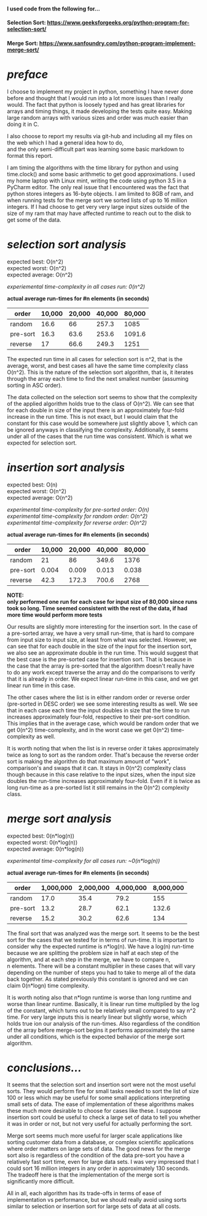 #### I used code from the following for...
#### Selection Sort:     https://www.geeksforgeeks.org/python-program-for-selection-sort/ 
#### Merge Sort:         https://www.sanfoundry.com/python-program-implement-merge-sort/

# *preface*  

I choose to implement my project in python, something I have never done before and thought that I would run into a lot more issues than I really would.  The fact that python is loosely typed and has great libraries for arrays and timing things, it made developing the tests quite easy.  Making large random arrays with various sizes and order was much easier than doing
it in C.  

I also choose to report my results via git-hub and including all my files on the web which I had a general idea how to do,  
and the only semi-difficult part was learning some basic markdown to format this report.  

I am timing the algorithms with the time library for python and using time.clock() and some basic arithmetic to get good approximations.  I used my home laptop with Linux mint, writing the code using python 3.5 in a PyCharm editor.  The only real issue that I encountered was the fact that python stores integers as 16-byte objects.  I am limited to 8GB of ram, and when running tests for the merge sort we sorted lists of up to 16 million integers.  If I had choose to get very very large input sizes outside of the size of my ram that may have affected runtime to reach out to the disk to get some of the data. 



# *selection sort analysis*

expected best:      O(n^2)  
expected worst:     O(n^2)  
expected average:   O(n^2)

*experiemental time-complexity in all cases run: 0(n^2)*

**actual average run-times for #n elements (in seconds)** 

order    | 10,000 | 20,000 | 40,000 | 80,000  
---------|--------|--------|--------|--------  
random   |   16.6 | 66     |  257.3 | 1085  
pre-sort |   16.3 | 63.6   |  253.6 | 1091.6  
reverse  |  17    | 66.6   |  249.3 | 1251  

The expected run time in all cases for selection sort is n^2, that is the average, worst, and best cases all have the same
time complexity class O(n^2). This is the nature of the selection sort algorithm, that is, it iterates through the array
each time to find the next smallest number (assuming sorting in ASC order).

The data collected on the selection sort seems to show that the complexity of the applied algorithm holds true to the class of O(n^2). We can see that for each double in size of the input there is an approximately four-fold increase in the run time.
This is not exact, but I would claim that the constant for this case would be somewhere just slightly above 1, which can be ignored anyways in classifying the complexity. Additionally, it seems under all of the cases that the run time was consistent.  Which is what we expected for selection sort.  

# *insertion sort analysis*

expected best:      O(n)  
expected worst:     O(n^2)  
expected average:   O(n^2)  

*experimental time-complexity for pre-sorted order:  O(n)*  
*experimental time-complexity for random order:  O(n^2)*  
*experimental time-complexity for reverse order:  O(n^2)*  

**actual average run-times for #n elements (in seconds)**  

order    | 10,000 | 20,000 | 40,000 | 80,000  
---------|--------|--------|--------|--------  
random   |   21   | 86     |  349.6 |  1376
pre-sort |  0.004 | 0.009  |  0.013 |  0.038
reverse  |  42.3  | 172.3  | 700.6  |  2768

**NOTE:  
only performed one run for each case for input size of 80,000 since runs took so long. Time seemed consistent  with the 
rest of the data, if had more time would perform more tests**

Our results are slightly more interesting for the insertion sort. In the case of a pre-sorted array, we have a very small run-time, that is hard to compare from input size to input size, at least from what was selected. However, we can see that for each double in the size of the input for the insertion sort, we also see an approximate double in the run time. This
would suggest that the best case is the pre-sorted case for insertion sort. That is because in the case that the array
is pre-sorted that the algorithm doesn't really have to do any work except traverse the array and do the comparisons to
verify that it is already in order. We expect linear run-time in this case, and we get linear run time in this case.

The other cases where the list is in either random order or reverse order (pre-sorted in DESC order) we see some interesting
results as well. We see that in each case each time the input doubles in size that the time to run increases approximately
four-fold, respective to their pre-sort condition. This implies that in the average case, which would be random order that
we get 0(n^2) time-complexity, and in the worst case we get 0(n^2) time-complexity as well.

It is worth noting that when the list is in reverse order it takes approximately twice as long to sort as the random
order. That's because the reverse order sort is making the algorithm do that maximum amount of "work", comparison's and
swaps that it can. It stays in 0(n^2) complexity class though because in this case relative to the input sizes, when the
input size doubles the run-time increases approximately four-fold. Even if it is twice as long run-time as a pre-sorted list
it still remains in the 0(n^2) complexity class.

# *merge sort analysis* 

expected best:      0(n\*log(n))  
expected worst:     0(n\*log(n))  
expected average:   0(n\*log(n))  

*experimental time-complexity for all cases run:  ~0(n\*log(n))*  

**actual average run-times for #n elements (in seconds)** 

order    | 1,000,000 | 2,000,000 | 4,000,000 | 8,000,000  
---------|-----------|-----------|-----------|--------  
random   |  17.0     |   35.4    |    79.2   | 155
pre-sort |  13.2     |  28.7     |    62.1   |   132.6
reverse  |  15.2     |   30.2    |  62.6     |  134

The final sort that was analyzed was the merge sort.  It seems to be the best sort for the cases that we tested for in terms of run-time.  It is important to consider why the expected runtime is n*log(n).  We have a log(n) run-time because we are splitting the problem size in half at each step of the algorithm, and at each step in the merge, we have to compare n,  
n elements.  There will be a constant multiplier in these cases that will vary depending on the number of steps you had to take to merge all of the data back together.  As stated previously this constant is ignored and we can claim 0(n\*logn) time complexity.  

It is worth noting also that n*logn runtime is worse than long runtime and worse than linear runtime.  Basically, it is
linear run time multiplied by the log of the constant, which turns out to be relatively small compared to say n^2 time.
For very large inputs this is nearly linear but slightly worse, which holds true ion our analysis of the run-times. 
Also regardless of the condition of the array before merge-sort begins it performs approximately the same under all conditions, which is the expected behavior of the merge sort algorithm. 


# *conclusions...*

It seems that the selection sort and insertion sort were not the most useful sorts.  They would perform fine for small tasks needed to sort the list of size 100 or less which may be useful for some small applications interpreting small sets of data. The ease of implementation of these algorithms makes these much more desirable to choose for cases like these.
I suppose insertion sort could be useful to check a large set of data to tell you whether it was in order or not, but not very useful for actually performing the sort. 

Merge sort seems much more useful for larger scale applications like sorting customer data from a database, or complex scientific applications where order matters on large sets of data.  The good news for the merge sort also is regardless
of the condition of the data pre-sort you have a relatively fast sort time, even for large data sets.  I was very impressed
that I could sort 16 million integers in any order in approximately 130 seconds.  The tradeoff here is that the implementation of the merge sort is significantly more difficult.  

All in all, each algorithm has its trade-offs in terms of ease of implementation vs performance, but we should really avoid
using sorts similar to selection or insertion sort for large sets of data at all costs. 

